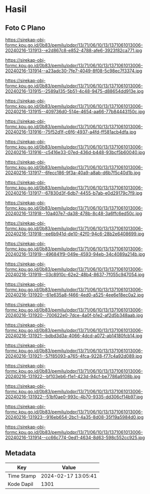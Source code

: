 # Hasil

## Foto C Plano

https://sirekap-obj-formc.kpu.go.id/0b83/pemilu/pdpr/13/71/06/10/13/1371061013006-20240216-131913--e2d867c8-e852-4788-afe6-3923f82ca771.jpg

https://sirekap-obj-formc.kpu.go.id/0b83/pemilu/pdpr/13/71/06/10/13/1371061013006-20240216-131914--a23adc30-7fe7-4049-8f08-5c98ec7f3374.jpg

https://sirekap-obj-formc.kpu.go.id/0b83/pemilu/pdpr/13/71/06/10/13/1371061013006-20240216-131915--2589a135-5b51-4c48-9475-d88654dd913e.jpg

https://sirekap-obj-formc.kpu.go.id/0b83/pemilu/pdpr/13/71/06/10/13/1371061013006-20240216-131915--409736d0-514e-4654-aa66-77b84443150c.jpg

https://sirekap-obj-formc.kpu.go.id/0b83/pemilu/pdpr/13/71/06/10/13/1371061013006-20240216-131916--75f52d1f-c6f6-4937-a4fd-ff581acb4dfa.jpg

https://sirekap-obj-formc.kpu.go.id/0b83/pemilu/pdpr/13/71/06/10/13/1371061013006-20240216-131916--c5416e33-07ed-436d-b448-93bcf5b60040.jpg

https://sirekap-obj-formc.kpu.go.id/0b83/pemilu/pdpr/13/71/06/10/13/1371061013006-20240216-131917--6fecc186-9f3a-40a9-a8ab-d6b7f5c40d1b.jpg

https://sirekap-obj-formc.kpu.go.id/0b83/pemilu/pdpr/13/71/06/10/13/1371061013006-20240216-131917--67830d3f-6db7-4455-b7ab-e0d29179c7f9.jpg

https://sirekap-obj-formc.kpu.go.id/0b83/pemilu/pdpr/13/71/06/10/13/1371061013006-20240216-131918--10a407e7-da38-478b-8c48-3a6ffc6ed50c.jpg

https://sirekap-obj-formc.kpu.go.id/0b83/pemilu/pdpr/13/71/06/10/13/1371061013006-20240216-131918--ee6b941d-de10-42f0-94c6-28b2e6408699.jpg

https://sirekap-obj-formc.kpu.go.id/0b83/pemilu/pdpr/13/71/06/10/13/1371061013006-20240216-131919--496841f9-049e-4593-94eb-34c4089a214b.jpg

https://sirekap-obj-formc.kpu.go.id/0b83/pemilu/pdpr/13/71/06/10/13/1371061013006-20240216-131919--03c8910c-62e2-48b4-8637-7f055c947054.jpg

https://sirekap-obj-formc.kpu.go.id/0b83/pemilu/pdpr/13/71/06/10/13/1371061013006-20240216-131920--61e635a8-f466-4ed0-a525-4ee6e18ec0a2.jpg

https://sirekap-obj-formc.kpu.go.id/0b83/pemilu/pdpr/13/71/06/10/13/1371061013006-20240216-131920--700622e0-7dce-4a0f-b1e2-af2d5b348aab.jpg

https://sirekap-obj-formc.kpu.go.id/0b83/pemilu/pdpr/13/71/06/10/13/1371061013006-20240216-131921--bdbd3d3a-4066-4dcd-a072-ab14180fcb14.jpg

https://sirekap-obj-formc.kpu.go.id/0b83/pemilu/pdpr/13/71/06/10/13/1371061013006-20240216-131921--57f85093-a765-4fca-9228-f77c4a92d089.jpg

https://sirekap-obj-formc.kpu.go.id/0b83/pemilu/pdpr/13/71/06/10/13/1371061013006-20240216-131922--bf103eb6-f1e1-423d-94cf-be7786a9108b.jpg

https://sirekap-obj-formc.kpu.go.id/0b83/pemilu/pdpr/13/71/06/10/13/1371061013006-20240216-131922--51bf0ae0-993c-4b70-9335-dd306cf14b97.jpg

https://sirekap-obj-formc.kpu.go.id/0b83/pemilu/pdpr/13/71/06/10/13/1371061013006-20240216-131923--916eb654-2bc1-4a35-8d08-35f19a5984d0.jpg

https://sirekap-obj-formc.kpu.go.id/0b83/pemilu/pdpr/13/71/06/10/13/1371061013006-20240216-131914--cc66c774-0ed1-4634-8d63-598c552cc925.jpg


## Metadata

| Key        | Value               |
| ---------- | ------------------- |
| Time Stamp | 2024-02-17 13:05:41 |
| Kode Dapil | 1301                |



